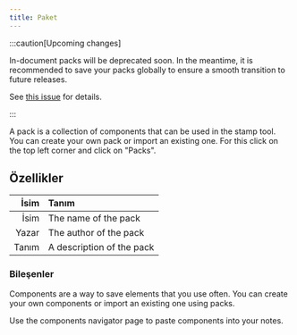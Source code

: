 ```yaml
---
title: Paket
---
```


:::caution[Upcoming changes]

In-document packs will be deprecated soon. In the meantime, it is recommended to save your packs globally to ensure a smooth transition to future releases.

See [this issue](https://github.com/LinwoodDev/Butterfly/issues/805) for details.

:::

A pack is a collection of components that can be used in the stamp tool. You can create your own pack or import an existing one. For this click on the top left corner and click on "Packs".

## Özellikler

|  İsim | Tanım                     |
| ----: | :------------------------ |
|  İsim | The name of the pack      |
| Yazar | The author of the pack    |
| Tanım | A description of the pack |

### Bileşenler

Components are a way to save elements that you use often. You can create your own components or import an existing one using packs.

Use the components navigator page to paste components into your notes.
